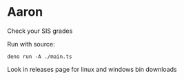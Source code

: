 # Aaron

Check your SIS grades

Run with source:

`deno run -A ./main.ts`

Look in releases page for linux and windows bin downloads
